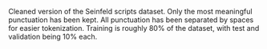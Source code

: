 Cleaned version of the Seinfeld scripts dataset. 
Only the most meaningful punctuation has been kept. 
All punctuation has been separated by spaces for easier tokenization.
Training is roughly 80% of the dataset, with test and validation being 10% each.
